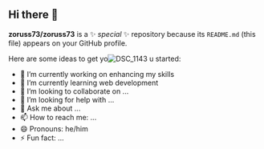 ## Hi there 👋


**zoruss73/zoruss73** is a ✨ _special_ ✨ repository because its `README.md` (this file) appears on your GitHub profile.

Here are some ideas to get yo![DSC_1143](https://github.com/user-attachments/assets/e8d78174-1c6e-4fe3-a22d-b0310c0ab271)
u started:

- 🔭 I’m currently working on enhancing my skills
- 🌱 I’m currently learning web development
- 👯 I’m looking to collaborate on ...
- 🤔 I’m looking for help with ...
- 💬 Ask me about ...
- 📫 How to reach me: ...
- 😄 Pronouns: he/him
- ⚡ Fun fact: ...
